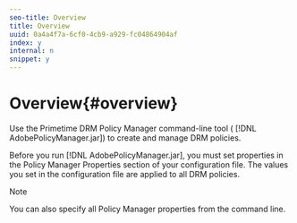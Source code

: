 ```yaml
---
seo-title: Overview
title: Overview
uuid: 0a4a4f7a-6cf0-4cb9-a929-fc04864904af
index: y
internal: n
snippet: y
---
```


# Overview{#overview}

Use the Primetime DRM Policy Manager command-line tool ( [!DNL AdobePolicyManager.jar]) to create and manage DRM policies.

Before you run [!DNL AdobePolicyManager.jar], you must set properties in the Policy Manager Properties section of your configuration file. The values you set in the configuration file are applied to all DRM policies. 

>[!NOTE]
>
>You can also specify all Policy Manager properties from the command line.

